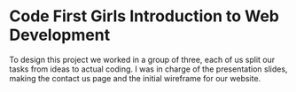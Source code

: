 # Code First Girls Introduction to Web Development
To design this project we worked in a group of three, each of us split our tasks from ideas to actual coding. I was in charge of the presentation slides, making the contact us page and the initial wireframe for our website.
